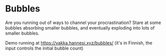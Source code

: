 # Bubbles

Are you running out of ways to channel your procrastination? Stare at some bubbles absorbing smaller bubbles, and eventually exploding into lots of smaller bubbles.

Demo running at https://vakka.hannesi.xyz/bubbles/ (it's in Finnish, the input controls the initial bubble count)
